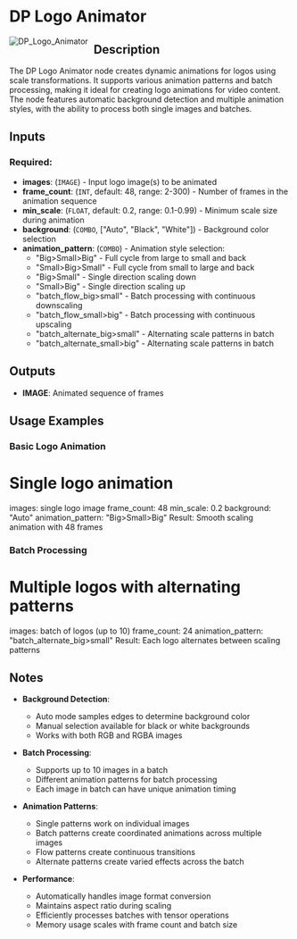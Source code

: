 # DP Logo Animator

<img src="https://github.com/user-attachments/assets/d56d6536-ea7a-4819-98b6-cc5c4b19f5f3" alt="DP_Logo_Animator" style="float: left; margin-right: 10px;"/>

## Description

The DP Logo Animator node creates dynamic animations for logos using scale transformations. It supports various animation patterns and batch processing, making it ideal for creating logo animations for video content. The node features automatic background detection and multiple animation styles, with the ability to process both single images and batches.

## Inputs

### Required:
- **images**: (`IMAGE`) - Input logo image(s) to be animated
- **frame_count**: (`INT`, default: 48, range: 2-300) - Number of frames in the animation sequence
- **min_scale**: (`FLOAT`, default: 0.2, range: 0.1-0.99) - Minimum scale size during animation
- **background**: (`COMBO`, ["Auto", "Black", "White"]) - Background color selection
- **animation_pattern**: (`COMBO`) - Animation style selection:
  - "Big>Small>Big" - Full cycle from large to small and back
  - "Small>Big>Small" - Full cycle from small to large and back
  - "Big>Small" - Single direction scaling down
  - "Small>Big" - Single direction scaling up
  - "batch_flow_big>small" - Batch processing with continuous downscaling
  - "batch_flow_small>big" - Batch processing with continuous upscaling
  - "batch_alternate_big>small" - Alternating scale patterns in batch
  - "batch_alternate_small>big" - Alternating scale patterns in batch

## Outputs

- **IMAGE**: Animated sequence of frames

## Usage Examples

### Basic Logo Animation
# Single logo animation
images: single logo image
frame_count: 48
min_scale: 0.2
background: "Auto"
animation_pattern: "Big>Small>Big"
Result: Smooth scaling animation with 48 frames

### Batch Processing
# Multiple logos with alternating patterns
images: batch of logos (up to 10)
frame_count: 24
animation_pattern: "batch_alternate_big>small"
Result: Each logo alternates between scaling patterns

## Notes

- **Background Detection**:
  - Auto mode samples edges to determine background color
  - Manual selection available for black or white backgrounds
  - Works with both RGB and RGBA images

- **Batch Processing**:
  - Supports up to 10 images in a batch
  - Different animation patterns for batch processing
  - Each image in batch can have unique animation timing

- **Animation Patterns**:
  - Single patterns work on individual images
  - Batch patterns create coordinated animations across multiple images
  - Flow patterns create continuous transitions
  - Alternate patterns create varied effects across the batch

- **Performance**:
  - Automatically handles image format conversion
  - Maintains aspect ratio during scaling
  - Efficiently processes batches with tensor operations
  - Memory usage scales with frame count and batch size
